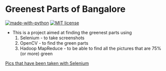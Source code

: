# Greenest Parts of Bangalore

[![made-with-python](https://img.shields.io/badge/Made%20with-Python-1f425f.svg)](https://www.python.org/)
[![MIT license](https://img.shields.io/badge/License-MIT-blue.svg)](./LICENSE)

* This is a project aimed at finding the greenest parts using
  1. Selenium - to take screenshots
  2. OpenCV - to find the green parts
  3. Hadoop MapReduce - to be able to find all the pictures that are 75%(or more) green

[Pics that have been taken with Selenium](https://drive.google.com/drive/folders/1M17YsvXeKmgEIh45_n4IKzKClv56WnTc?usp=sharing)
